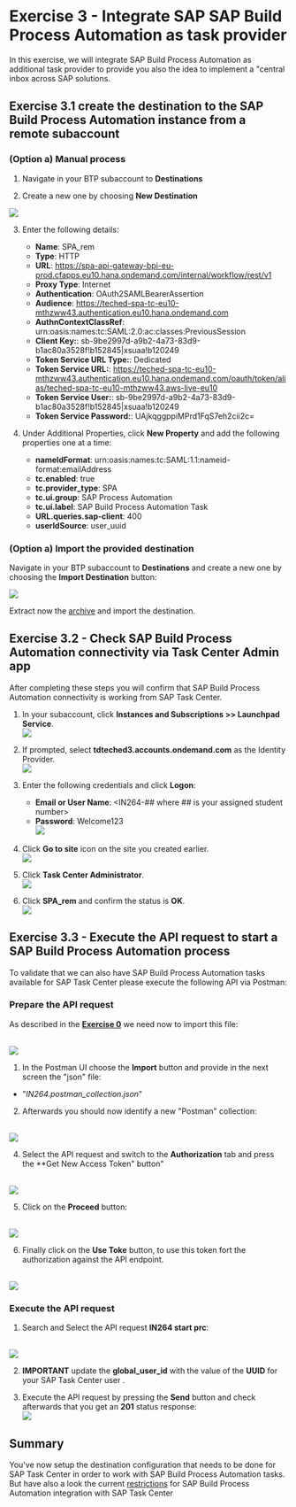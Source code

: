 # Exercise 3 - Integrate SAP SAP Build Process Automation as task provider

In this exercise, we will integrate SAP Build Process Automation as additional task provider to provide you also the idea to implement a "central inbox across SAP solutions.

## Exercise 3.1 create the destination to the SAP Build Process Automation instance from a remote subaccount

### (Option a) Manual process
1. Navigate in your BTP subaccount to **Destinations**

2. Create a new one by choosing **New Destination**

![](/exercises/ex3/images/new_dest.png)

3. Enter the following details:
    * __Name__: SPA_rem
    * __Type__: HTTP
    * __URL__: https://spa-api-gateway-bpi-eu-prod.cfapps.eu10.hana.ondemand.com/internal/workflow/rest/v1
    * __Proxy Type__: Internet
    * __Authentication__: OAuth2SAMLBearerAssertion
    * __Audience__: https://teched-spa-tc-eu10-mthzww43.authentication.eu10.hana.ondemand.com
    * __AuthnContextClassRef__: urn:oasis:names:tc:SAML:2.0:ac:classes:PreviousSession
    * __Client Key:__: sb-9be2997d-a9b2-4a73-83d9-b1ac80a3528f!b152845|xsuaa!b120249
    * __Token Service URL Type:__: Dedicated
    * __Token Service URL:__: https://teched-spa-tc-eu10-mthzww43.authentication.eu10.hana.ondemand.com/oauth/token/alias/teched-spa-tc-eu10-mthzww43.aws-live-eu10
    * __Token Service User:__: sb-9be2997d-a9b2-4a73-83d9-b1ac80a3528f!b152845|xsuaa!b120249
    * __Token Service Password:__: UAjkqggppiMPrd1FqS7eh2cii2c=
   
 4. Under Additional Properties, click **New Property** and add the following properties one at a time:
    * __nameIdFormat__: urn:oasis:names:tc:SAML:1.1:nameid-format:emailAddress
    * __tc.enabled__: true
    * __tc.provider_type__: SPA
    * __tc.ui.group__: SAP Process Automation
    * __tc.ui.label__: SAP Build Process Automation Task
    * __URL.queries.sap-client__: 400
    * __userIdSource__: user_uuid

### (Option a) Import the provided destination
Navigate in your BTP subaccount to **Destinations** and create a new one by choosing the **Import Destination** button:

![](/exercises/ex3/images/destination.png)

Extract now the [archive](/exercises/ex3/SPA_remote_Destination.zip) and import the destination.

## Exercise 3.2 - Check SAP Build Process Automation connectivity via Task Center Admin app

After completing these steps you will confirm that SAP Build Process Automation connectivity is working from SAP Task Center.

1.	In your subaccount, click **Instances and Subscriptions >> Launchpad Service**.
<br>![](/exercises/ex3/images/lp_subscr.png)

2. If prompted, select **tdteched3.accounts.ondemand.com** as the Identity Provider.
<br>![](/exercises/ex3/images/auth_custom_ias.png)

3. Enter the following credentials and click **Logon**:
   * __Email or User Name__: &lt;IN264-## where ## is your assigned student number&gt;
   * __Password__: Welcome123
 <br>![](/exercises/ex3/images/logon.png)
 
4. Click **Go to site** icon on the site you created earlier.
<br>![](/exercises/ex3/images/execute_lp_site.png)

5. Click **Task Center Administrator**.
<br>![](/exercises/ex3/images/admin_app.png)

6. Click **SPA_rem** and confirm the status is **OK**.
<br>![](/exercises/ex3/images/spa_admin_app_success.png)

## Exercise 3.3 - Execute the API request to start a SAP Build Process Automation process

To validate that we can also have SAP Build Process Automation tasks available for SAP Task Center please execute the following API via Postman:

### Prepare the API request

As described in the **[Exercise 0](/exercises/ex0#get-required-additional-files-to-perform-this-hands-on-successful)** we need now to import this file: 

<br>![](/exercises/ex3/images/postman_collection.png)

1. In the Postman UI choose the **Import** button and provide in the next screen the "json" file:

- "*IN264.postman_collection.json*"

2. Afterwards you should now identify a new "Postman" collection:

<br>![](/exercises/ex3/images/postman_import_success.png)

4. Select the API request and switch to the **Authorization** tab and press the **Get New Access Token" button"

<br>![](/exercises/ex3/images/postman_auth.png)

5. Click on the **Proceed** button:

<br>![](/exercises/ex3/images/postman_proceed.png)

6. Finally click on the **Use Toke** button, to use this token fort the authorization against the API endpoint.

<br>![](/exercises/ex3/images/postman_use_token.png)

### Execute the API request

1. Search and Select the API request **IN264 start prc**:

<br>![](/exercises/ex3/images/postman.png)

2. **IMPORTANT** update the **global_user_id** with the value of the **UUID** for your SAP Task Center user .

3. Execute the API request by pressing the **Send** button and check afterwards that you get an **201** status response:
<br>![](/exercises/ex3/images/201.png)

## Summary

You've now setup the destination configuration that needs to be done for SAP Task Center in order to work with SAP Build Process Automation tasks.
But have also a look the current [restrictions](https://help.sap.com/docs/PROCESS_AUTOMATION/a331c4ef0a9d48a89c779fd449c022e7/9c5114089f8445eea223a19604f79b5c.html?locale=en-US) for SAP Build Process Automation integration with SAP Task Center
